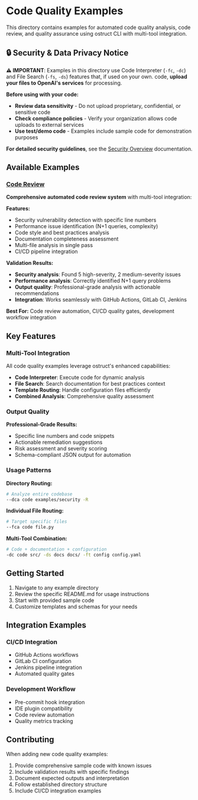 # Code Quality Examples

This directory contains examples for automated code quality analysis, code review, and quality assurance using ostruct CLI with multi-tool integration.

## 🔒 Security & Data Privacy Notice

**⚠️ IMPORTANT**: Examples in this directory use Code Interpreter (`-fc`, `-dc`) and File Search (`-fs`, `-ds`) features that, if used on your own. code, **upload your files to OpenAI's services** for processing.

**Before using with your code:**

- **Review data sensitivity** - Do not upload proprietary, confidential, or sensitive code
- **Check compliance policies** - Verify your organization allows code uploads to external services
- **Use test/demo code** - Examples include sample code for demonstration purposes

**For detailed security guidelines**, see the [Security Overview](../../docs/source/security/overview.rst) documentation.

## Available Examples

### [Code Review](code-review/)

**Comprehensive automated code review system** with multi-tool integration:

**Features:**

- Security vulnerability detection with specific line numbers
- Performance issue identification (N+1 queries, complexity)
- Code style and best practices analysis
- Documentation completeness assessment
- Multi-file analysis in single pass
- CI/CD pipeline integration

**Validation Results:**

- **Security analysis**: Found 5 high-severity, 2 medium-severity issues
- **Performance analysis**: Correctly identified N+1 query problems
- **Output quality**: Professional-grade analysis with actionable recommendations
- **Integration**: Works seamlessly with GitHub Actions, GitLab CI, Jenkins

**Best For:** Code review automation, CI/CD quality gates, development workflow integration

## Key Features

### Multi-Tool Integration

All code quality examples leverage ostruct's enhanced capabilities:

- **Code Interpreter**: Execute code for dynamic analysis
- **File Search**: Search documentation for best practices context
- **Template Routing**: Handle configuration files efficiently
- **Combined Analysis**: Comprehensive quality assessment

### Output Quality

**Professional-Grade Results:**

- Specific line numbers and code snippets
- Actionable remediation suggestions
- Risk assessment and severity scoring
- Schema-compliant JSON output for automation

### Usage Patterns

**Directory Routing:**

```bash
# Analyze entire codebase
--dca code examples/security -R
```

**Individual File Routing:**

```bash
# Target specific files
--fca code file.py
```

**Multi-Tool Combination:**

```bash
# Code + documentation + configuration
-dc code src/ -ds docs docs/ -ft config config.yaml
```

## Getting Started

1. Navigate to any example directory
2. Review the specific README.md for usage instructions
3. Start with provided sample code
4. Customize templates and schemas for your needs

## Integration Examples

### CI/CD Integration

- GitHub Actions workflows
- GitLab CI configuration
- Jenkins pipeline integration
- Automated quality gates

### Development Workflow

- Pre-commit hook integration
- IDE plugin compatibility
- Code review automation
- Quality metrics tracking

## Contributing

When adding new code quality examples:

1. Provide comprehensive sample code with known issues
2. Include validation results with specific findings
3. Document expected outputs and interpretation
4. Follow established directory structure
5. Include CI/CD integration examples
